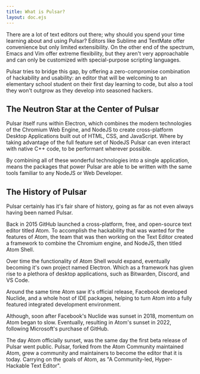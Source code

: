 ```yaml
---
title: What is Pulsar?
layout: doc.ejs
---
```


There are a lot of text editors out there; why should you spend your time
learning about and using Pulsar? Editors like Sublime and TextMate offer
convenience but only limited extensibility. On the other end of the spectrum,
Emacs and Vim offer extreme flexibility, but they aren't very approachable and
can only be customized with special-purpose scripting languages.

Pulsar tries to bridge this gap, by offering a zero-compromise combination of hackability and usability: an editor that will be welcoming to an elementary school student on their first day learning to code, but also a tool they won't outgrow as they develop into seasoned hackers.

## The Neutron Star at the Center of Pulsar

Pulsar itself runs within Electron, which combines the modern technologies of the Chromium Web Engine, and NodeJS to create cross-platform Desktop Applications built out of HTML, CSS, and JavaScript. Where by taking advantage of the full feature set of NodeJS Pulsar can even interact with native C++ code, to be performant wherever possible.

By combining all of these wonderful technologies into a single application, means the packages that power Pulsar are able to be written with the same tools familiar to any NodeJS or Web Developer.

## The History of Pulsar

Pulsar certainly has it's fair share of history, going as far as not even always having been named Pulsar.

Back in 2015 GitHub launched a cross-platform, free, and open-source text editor titled Atom. To accomplish the hackability that was wanted for the features of Atom, the team that was then working on the Text Editor created a framework to combine the Chromium engine, and NodeJS, then titled Atom Shell.

Over time the functionality of Atom Shell would expand, eventually becoming it's own project named Electron. Which as a framework has given rise to a plethora of desktop applications, such as Bitwarden, Discord, and VS Code.

Around the same time Atom saw it's official release, Facebook developed Nuclide, and a whole host of IDE packages, helping to turn Atom into a fully featured integrated development environment.

Although, soon after Facebook's Nuclide was sunset in 2018, momentum on Atom began to slow. Eventually, resulting in Atom's sunset in 2022, following Microsoft's purchase of GitHub.

The day Atom officially sunset, was the same day the first beta release of Pulsar went public. Pulsar, forked from the Atom Community maintained Atom, grew a community and maintainers to become the editor that it is today. Carrying on the goals of Atom, as "A Community-led, Hyper-Hackable Text Editor".
